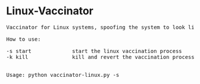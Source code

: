 
# Linux-Vaccinator
<pre>
Vaccinator for Linux systems, spoofing the system to look like a VmWare vm

How to use:

-s start             start the linux vaccination process
-k kill              kill and revert the vaccination process


Usage: python vaccinator-linux.py -s

</pre>
